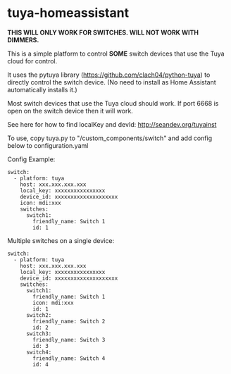 # tuya-homeassistant

**THIS WILL ONLY WORK FOR SWITCHES. WILL NOT WORK WITH DIMMERS.**

This is a simple platform to control **SOME** switch devices that use the Tuya cloud for control.

It uses the pytuya library (https://github.com/clach04/python-tuya) to directly control the switch device. (No need to install as Home Assistant automatically installs it.)

Most switch devices that use the Tuya cloud should work. If port 6668 is open on the switch device then it will work.

See here for how to find localKey and devId: http://seandev.org/tuyainst

To use, copy tuya.py to "<home assistant config dir>/custom_components/switch" and add config below to configuration.yaml

Config Example:
```
switch:
  - platform: tuya
    host: xxx.xxx.xxx.xxx
    local_key: xxxxxxxxxxxxxxxx
    device_id: xxxxxxxxxxxxxxxxxxxx
    icon: mdi:xxx
    switches:
      switch1:
        friendly_name: Switch 1
        id: 1
```

Multiple switches on a single device:
```
switch:
  - platform: tuya
    host: xxx.xxx.xxx.xxx
    local_key: xxxxxxxxxxxxxxxx
    device_id: xxxxxxxxxxxxxxxxxxxx
    switches:
      switch1:
        friendly_name: Switch 1
        icon: mdi:xxx
        id: 1
      switch2:
        friendly_name: Switch 2
        id: 2
      switch3:
        friendly_name: Switch 3
        id: 3
      switch4:
        friendly_name: Switch 4
        id: 4
```
